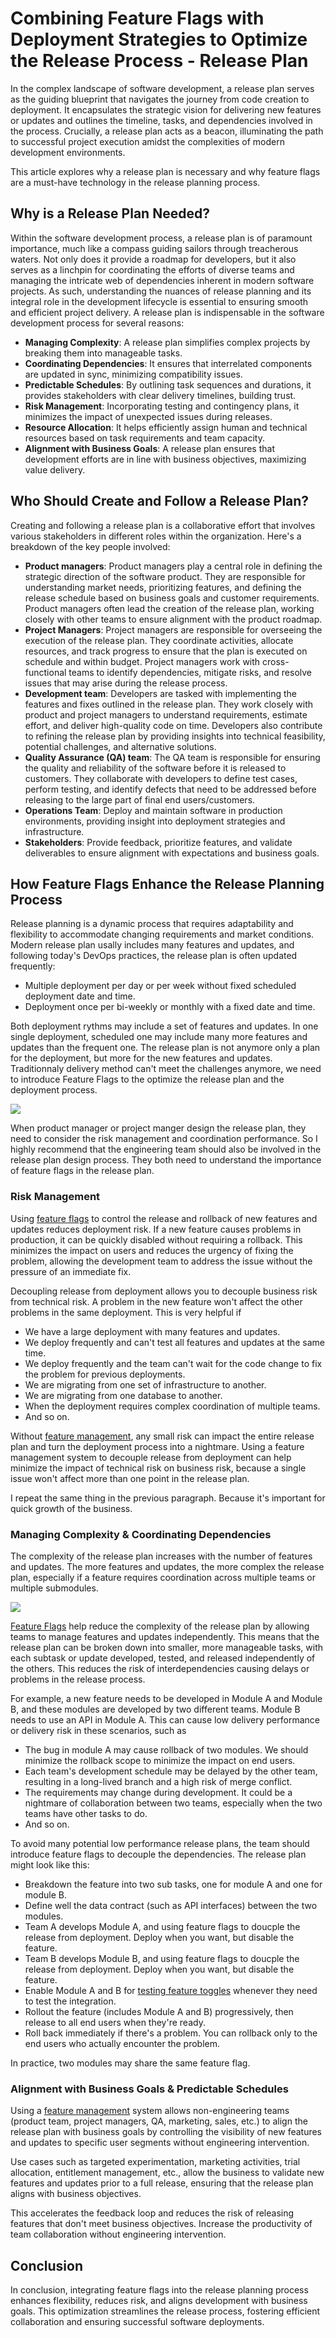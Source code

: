 # Combining Feature Flags with Deployment Strategies to Optimize the Release Process - Release Plan


In the complex landscape of software development, a release plan serves as the guiding blueprint that navigates the journey from code creation to deployment. It encapsulates the strategic vision for delivering new features or updates and outlines the timeline, tasks, and dependencies involved in the process. Crucially, a release plan acts as a beacon, illuminating the path to successful project execution amidst the complexities of modern development environments.

This article explores why a release plan is necessary and why feature flags are a must-have technology in the release planning process.

## Why is a Release Plan Needed?

Within the software development process, a release plan is of paramount importance, much like a compass guiding sailors through treacherous waters. Not only does it provide a roadmap for developers, but it also serves as a linchpin for coordinating the efforts of diverse teams and managing the intricate web of dependencies inherent in modern software projects. As such, understanding the nuances of release planning and its integral role in the development lifecycle is essential to ensuring smooth and efficient project delivery. A release plan is indispensable in the software development process for several reasons:

- **Managing Complexity**: A release plan simplifies complex projects by breaking them into manageable tasks.
- **Coordinating Dependencies**: It ensures that interrelated components are updated in sync, minimizing compatibility issues.
- **Predictable Schedules**: By outlining task sequences and durations, it provides stakeholders with clear delivery timelines, building trust.
- **Risk Management**: Incorporating testing and contingency plans, it minimizes the impact of unexpected issues during releases.
- **Resource Allocation**: It helps efficiently assign human and technical resources based on task requirements and team capacity.
- **Alignment with Business Goals**: A release plan ensures that development efforts are in line with business objectives, maximizing value delivery.

## Who Should Create and Follow a Release Plan?

Creating and following a release plan is a collaborative effort that involves various stakeholders in different roles within the organization. Here's a breakdown of the key people involved:

- **Product managers**: Product managers play a central role in defining the strategic direction of the software product. They are responsible for understanding market needs, prioritizing features, and defining the release schedule based on business goals and customer requirements. Product managers often lead the creation of the release plan, working closely with other teams to ensure alignment with the product roadmap.
- **Project Managers**: Project managers are responsible for overseeing the execution of the release plan. They coordinate activities, allocate resources, and track progress to ensure that the plan is executed on schedule and within budget. Project managers work with cross-functional teams to identify dependencies, mitigate risks, and resolve issues that may arise during the release process.
- **Development team**: Developers are tasked with implementing the features and fixes outlined in the release plan. They work closely with product and project managers to understand requirements, estimate effort, and deliver high-quality code on time. Developers also contribute to refining the release plan by providing insights into technical feasibility, potential challenges, and alternative solutions.
- **Quality Assurance (QA) team**: The QA team is responsible for ensuring the quality and reliability of the software before it is released to customers. They collaborate with developers to define test cases, perform testing, and identify defects that need to be addressed before releasing to the large part of final end users/customers.
- **Operations Team**: Deploy and maintain software in production environments, providing insight into deployment strategies and infrastructure.
- **Stakeholders**: Provide feedback, prioritize features, and validate deliverables to ensure alignment with expectations and business goals.

## How Feature Flags Enhance the Release Planning Process

Release planning is a dynamic process that requires adaptability and flexibility to accommodate changing requirements and market conditions. Modern release plan usally includes many features and updates, and following today's DevOps practices, the release plan is often updated frequently:

- Multiple deployment per day or per week without fixed scheduled deployment date and time. 
- Deployment once per bi-weekly or monthly with a fixed date and time. 

Both deployment rythms may include a set of features and updates. In one single deployment, scheduled one may include many more features and updates than the frequent one. The release plan is not anymore only a plan for the deployment, but more for the new features and updates. Traditionnaly delivery method can't meet the challenges anymore, we need to introduce Feature Flags to the optimize the release plan and the deployment process.

![](../optimize-release-process/assets/create-release-plan/set-of-new-feature-n-update.png)

When product manager or project manger design the release plan, they need to consider the risk management and coordination performance. So I highly recommend that the engineering team should also be involved in the release plan design process. They both need to understand the importance of feature flags in the release plan.

### Risk Management

Using [feature flags](https://www.featbit.co) to control the release and rollback of new features and updates reduces deployment risk. If a new feature causes problems in production, it can be quickly disabled without requiring a rollback. This minimizes the impact on users and reduces the urgency of fixing the problem, allowing the development team to address the issue without the pressure of an immediate fix.

Decoupling release from deployment allows you to decouple business risk from technical risk. A problem in the new feature won't affect the other problems in the same deployment. This is very helpful if

- We have a large deployment with many features and updates.
- We deploy frequently and can't test all features and updates at the same time.
- We deploy frequently and the team can't wait for the code change to fix the problem for previous deployments.
- We are migrating from one set of infrastructure to another.
- We are migrating from one database to another.
- When the deployment requires complex coordination of multiple teams.
- And so on.

Without [feature management](https://www.featbit.co/blogs/Free-and-Open-Source-Feature-Flag-Tools), any small risk can impact the entire release plan and turn the deployment process into a nightmare. Using a feature management system to decouple release from deployment can help minimize the impact of technical risk on business risk, because a single issue won't affect more than one point in the release plan.

I repeat the same thing in the previous paragraph. Because it's important for quick growth of the business.

### Managing Complexity & Coordinating Dependencies

The complexity of the release plan increases with the number of features and updates. The more features and updates, the more complex the release plan, especially if a feature requires coordination across multiple teams or multiple submodules. 

![](../optimize-release-process/assets/create-release-plan/complexity-management.png)

[Feature Flags](https://www.featbit.co) help reduce the complexity of the release plan by allowing teams to manage features and updates independently. This means that the release plan can be broken down into smaller, more manageable tasks, with each subtask or update developed, tested, and released independently of the others. This reduces the risk of interdependencies causing delays or problems in the release process.

For example, a new feature needs to be developed in Module A and Module B, and these modules are developed by two different teams. Module B needs to use an API in Module A. This can cause low delivery performance or delivery risk in these scenarios, such as

- The bug in module A may cause rollback of two modules. We should minimize the rollback scope to minimize the impact on end users.
- Each team's development schedule may be delayed by the other team, resulting in a long-lived branch and a high risk of merge conflict.
- The requirements may change during development. It could be a nightmare of collaboration between two teams, especially when the two teams have other tasks to do.
- And so on.


To avoid many potential low performance release plans, the team should introduce feature flags to decouple the dependencies. The release plan might look like this:

- Breakdown the feature into two sub tasks, one for module A and one for module B.
- Define well the data contract (such as API interfaces) between the two modules.
- Team A develops Module A, and using feature flags to doucple the release from deployment. Deploy when you want, but disable the feature.
- Team B develops Module B, and using feature flags to doucple the release from deployment. Deploy when you want, but disable the feature.
- Enable Module A and B for [testing feature toggles](https://www.featbit.co/blogs/Free-and-Open-Source-Feature-Flag-Tools) whenever they need to test the integration.
- Rollout the feature (includes Module A and B) progressively, then release to all end users when they're ready.
- Roll back immediately if there's a problem. You can rollback only to the end users who actually encounter the problem.

In practice, two modules may share the same feature flag. 

### Alignment with Business Goals & Predictable Schedules

Using a [feature management](https://www.featbit.co/blogs/Free-and-Open-Source-Feature-Flag-Tools) system allows non-engineering teams (product team, project managers, QA, marketing, sales, etc.) to align the release plan with business goals by controlling the visibility of new features and updates to specific user segments without engineering intervention.

Use cases such as targeted experimentation, marketing activities, trial allocation, entitlement management, etc., allow the business to validate new features and updates prior to a full release, ensuring that the release plan aligns with business objectives.

This accelerates the feedback loop and reduces the risk of releasing features that don't meet business objectives. Increase the productivity of team collaboration without engineering intervention.

## Conclusion

In conclusion, integrating feature flags into the release planning process enhances flexibility, reduces risk, and aligns development with business goals. This optimization streamlines the release process, fostering efficient collaboration and ensuring successful software deployments.